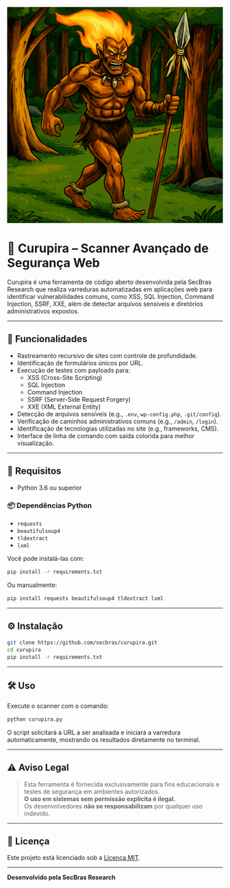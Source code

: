 <img src="https://github.com/secbras/curupira/blob/main/imagens/curupira.png?raw=true" alt="Curupira">

# 🧠 Curupira – Scanner Avançado de Segurança Web

Curupira é uma ferramenta de código aberto desenvolvida pela SecBras Research que realiza varreduras automatizadas em aplicações web para identificar vulnerabilidades comuns, como XSS, SQL Injection, Command Injection, SSRF, XXE, além de detectar arquivos sensíveis e diretórios administrativos expostos.

---

## 🎯 Funcionalidades

- Rastreamento recursivo de sites com controle de profundidade.
- Identificação de formulários únicos por URL.
- Execução de testes com payloads para:
  - XSS (Cross-Site Scripting)
  - SQL Injection
  - Command Injection
  - SSRF (Server-Side Request Forgery)
  - XXE (XML External Entity)
- Detecção de arquivos sensíveis (e.g., `.env`, `wp-config.php`, `.git/config`).
- Verificação de caminhos administrativos comuns (e.g., `/admin`, `/login`).
- Identificação de tecnologias utilizadas no site (e.g., frameworks, CMS).
- Interface de linha de comando com saída colorida para melhor visualização.

---

## 🚀 Requisitos

- Python 3.6 ou superior

### 📦 Dependências Python

- `requests`
- `beautifulsoup4`
- `tldextract`
- `lxml`

Você pode instalá-las com:

```bash
pip install -r requirements.txt
```

Ou manualmente:

```bash
pip install requests beautifulsoup4 tldextract lxml
```

---

## ⚙️ Instalação

```bash
git clone https://github.com/secbras/curupira.git
cd curupira
pip install -r requirements.txt
```

---

## 🛠️ Uso

Execute o scanner com o comando:

```bash
python curupira.py
```

O script solicitará a URL a ser analisada e iniciará a varredura automaticamente, mostrando os resultados diretamente no terminal.

---

## ⚠️ Aviso Legal

> Esta ferramenta é fornecida exclusivamente para fins educacionais e testes de segurança em ambientes autorizados.  
> **O uso em sistemas sem permissão explícita é ilegal.**  
> Os desenvolvedores **não se responsabilizam** por qualquer uso indevido.

---

## 📄 Licença

Este projeto está licenciado sob a [Licença MIT](LICENSE).

---

**Desenvolvido pela SecBras Research**
